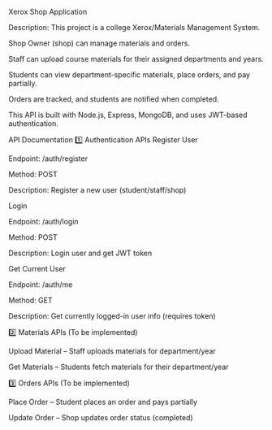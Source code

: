 Xerox Shop Application

Description:
This project is a college Xerox/Materials Management System.

Shop Owner (shop) can manage materials and orders.

Staff can upload course materials for their assigned departments and years.

Students can view department-specific materials, place orders, and pay partially.

Orders are tracked, and students are notified when completed.

This API is built with Node.js, Express, MongoDB, and uses JWT-based authentication.

API Documentation
1️⃣ Authentication APIs
Register User

Endpoint: /auth/register

Method: POST

Description: Register a new user (student/staff/shop)

Login

Endpoint: /auth/login

Method: POST

Description: Login user and get JWT token

Get Current User

Endpoint: /auth/me

Method: GET

Description: Get currently logged-in user info (requires token)

2️⃣ Materials APIs (To be implemented)

Upload Material – Staff uploads materials for department/year

Get Materials – Students fetch materials for their department/year

3️⃣ Orders APIs (To be implemented)

Place Order – Student places an order and pays partially

Update Order – Shop updates order status (completed)

